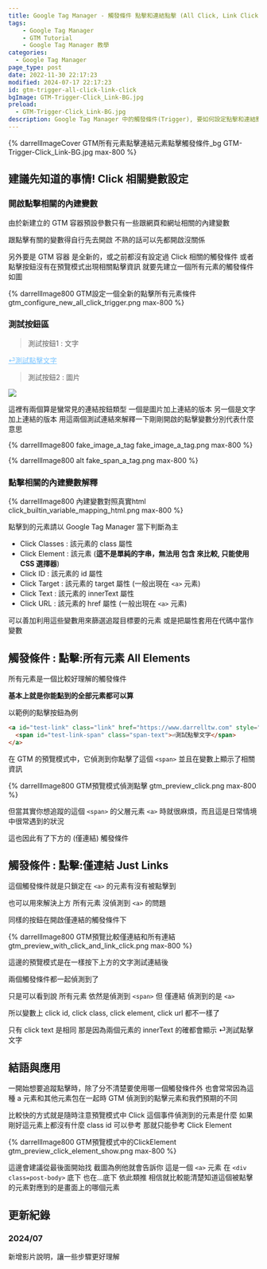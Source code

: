 ```yaml
---
title: Google Tag Manager - 觸發條件 點擊和連結點擊 (All Click, Link Click)
tags:
	- Google Tag Manager
	- GTM Tutorial
	- Google Tag Manager 教學
categories:
  - Google Tag Manager
page_type: post
date: 2022-11-30 22:17:23
modified: 2024-07-17 22:17:23
id: gtm-trigger-all-click-link-click
bgImage: GTM-Trigger-Click_Link-BG.jpg
preload:
  - GTM-Trigger-Click_Link-BG.jpg
description: Google Tag Manager 中的觸發條件(Trigger), 要如何設定點擊和連結點擊，兩者的差異以及該選哪一個
---
```


{% darrellImageCover GTM所有元素點擊連結元素點擊觸發條件_bg GTM-Trigger-Click_Link-BG.jpg max-800 %}

## 建議先知道的事情! Click 相關變數設定

### 開啟點擊相關的內建變數

由於新建立的 GTM 容器預設參數只有一些跟網頁和網址相關的內建變數

跟點擊有關的變數得自行先去開啟
不熟的話可以先都開啟沒關係

<div style="padding:0 0 0 0;position:relative;"><iframe src="https://player.vimeo.com/video/985731879?badge=0&amp;autopause=0&amp;player_id=0&amp;app_id=58479" frameborder="0" allow="autoplay; fullscreen; picture-in-picture; clipboard-write" style="position:absolute;top:0;left:0;width:100%;height:100%;" title="gtm-click-trigger-click_variable"></iframe></div><script src="https://player.vimeo.com/api/player.js"></script>

另外要是 GTM 容器 是全新的，或之前都沒有設定過 Click 相關的觸發條件
或者點擊按鈕沒有在預覽模式出現相關點擊資訊
就要先建立一個所有元素的觸發條件 如圖

{% darrellImage800 GTM設定一個全新的點擊所有元素條件 gtm_configure_new_all_click_trigger.png max-800 %}

### 測試按鈕區

> 測試按鈕1 : 文字

<a id='test-link' class='link' href='https://www.darrelltw.com' style='color:#7bc5ff'>
  <span id='test-link-span' class='span-text'>⏎測試點擊文字</span>
</a>

> 測試按鈕2 : 圖片

<a id='test-link2' class='link' href='https://www.darrelltw.com'>
  <img id='test-image-id' class='test-image-class' src="./fake_button.png">
</a>

這裡有兩個算是蠻常見的連結按鈕類型
一個是圖片加上連結的版本
另一個是文字加上連結的版本
用這兩個測試連結來解釋一下剛剛開啟的點擊變數分別代表什麼意思

{% darrellImage800 fake_image_a_tag fake_image_a_tag.png max-800 %}

{% darrellImage800 alt fake_span_a_tag.png max-800 %}

### 點擊相關的內建變數解釋

{% darrellImage800 內建變數對照真實html click_builtin_variable_mapping_html.png max-800 %}

點擊到的元素請以 Google Tag Manager 當下判斷為主

- Click Classes : 該元素的 class 屬性
- Click Element : 該元素 (**這不是單純的字串，無法用 包含 來比較, 只能使用 CSS 選擇器**)
- Click ID : 該元素的 id 屬性
- Click Target : 該元素的 target 屬性 (一般出現在 `<a>` 元素)
- Click Text : 該元素的 innerText 屬性
- Click URL : 該元素的 href 屬性 (一般出現在 `<a>` 元素)

可以善加利用這些變數用來篩選追蹤目標要的元素
或是把屬性套用在代碼中當作變數

## 觸發條件 : 點擊:所有元素 All Elements

所有元素是一個比較好理解的觸發條件

**基本上就是你能點到的全部元素都可以算**

以範例的點擊按鈕為例

```html
<a id="test-link" class="link" href="https://www.darrelltw.com" style="color:#7bc5ff">
  <span id="test-link-span" class="span-text">⏎測試點擊文字</span>
</a>
```

在 GTM 的預覽模式中，它偵測到你點擊了這個 `<span>` 並且在變數上顯示了相關資訊

{% darrellImage800 GTM預覽模式偵測點擊 gtm_preview_click.png max-800 %}

但當其實你想追蹤的這個 `<span>` 的父層元素 `<a>` 時就很麻煩，而且這是日常情境中很常遇到的狀況

這也因此有了下方的 (僅連結) 觸發條件

## 觸發條件 : 點擊:僅連結 Just Links

這個觸發條件就是只鎖定在 `<a>` 的元素有沒有被點擊到

也可以用來解決上方 所有元素 沒偵測到 `<a>` 的問題

同樣的按鈕在開啟僅連結的觸發條件下

{% darrellImage800 GTM預覽比較僅連結和所有連結 gtm_preview_with_click_and_link_click.png max-800 %}

這邊的預覽模式是在一樣按下上方的文字測試連結後

兩個觸發條件都一起偵測到了

只是可以看到說
所有元素 依然是偵測到 `<span>`
但 僅連結 偵測到的是 `<a>`

所以變數上 click id, click class, click element, click url 都不一樣了

只有 click text 是相同
那是因為兩個元素的 innerText 的確都會顯示 ⏎測試點擊文字

## 結語與應用

一開始想要追蹤點擊時，除了分不清楚要使用哪一個觸發條件外
也會常常因為這種 a 元素和其他元素包在一起時
GTM 偵測到的點擊元素和我們預期的不同

比較快的方式就是隨時注意預覽模式中
Click 這個事件偵測到的元素是什麼
如果剛好這元素上都沒有什麼 class id 可以參考
那就只能參考 Click Element

{% darrellImage800 GTM預覽模式中的ClickElement gtm_preview_click_element_show.png max-800 %}

這邊會建議從最後面開始找
截圖為例他就會告訴你 
這是一個 `<a>` 元素
在 `<div class=post-body>` 底下
也在...底下
依此類推
相信就比較能清楚知道這個被點擊的元素對應到的是畫面上的哪個元素

## 更新紀錄

### 2024/07 
新增影片說明，讓一些步驟更好理解